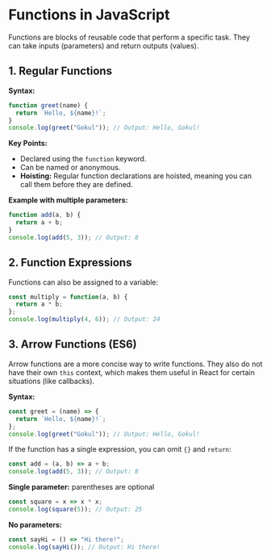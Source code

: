 # Functions in JavaScript

Functions are blocks of reusable code that perform a specific task. They can take inputs (parameters) and return outputs (values).

## 1. Regular Functions

**Syntax:**
```javascript
function greet(name) {
  return `Hello, ${name}!`;
}
console.log(greet("Gokul")); // Output: Hello, Gokul!
```

**Key Points:**
- Declared using the `function` keyword.
- Can be named or anonymous.
- **Hoisting:** Regular function declarations are hoisted, meaning you can call them before they are defined.

**Example with multiple parameters:**
```javascript
function add(a, b) {
  return a + b;
}
console.log(add(5, 3)); // Output: 8
```

## 2. Function Expressions

Functions can also be assigned to a variable:

```javascript
const multiply = function(a, b) {
  return a * b;
};
console.log(multiply(4, 6)); // Output: 24
```

## 3. Arrow Functions (ES6)

Arrow functions are a more concise way to write functions. They also do not have their own `this` context, which makes them useful in React for certain situations (like callbacks).

**Syntax:**
```javascript
const greet = (name) => {
  return `Hello, ${name}!`;
};
console.log(greet("Gokul")); // Output: Hello, Gokul!
```

If the function has a single expression, you can omit `{}` and `return`:
```javascript
const add = (a, b) => a + b;
console.log(add(5, 3)); // Output: 8
```

**Single parameter:** parentheses are optional
```javascript
const square = x => x * x;
console.log(square(5)); // Output: 25
```

**No parameters:**
```javascript
const sayHi = () => "Hi there!";
console.log(sayHi()); // Output: Hi there!
```
